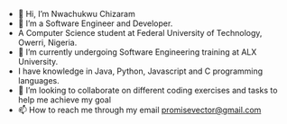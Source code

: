 - 👋 Hi, I’m Nwachukwu Chizaram
- 👀 I’m a Software Engineer and Developer. 
- A Computer Science student at Federal University of Technology, Owerri, Nigeria. 
- 🌱 I’m currently undergoing Software Engineering training at ALX University. 
- I have knowledge in Java, Python, Javascript and C programming languages. 
- 💞️ I’m looking to collaborate on different coding exercises and tasks to help me achieve my goal
- 📫 How to reach me through my email promisevector@gmail.com 

<!---
Hizaram/Hizaram is a ✨ special ✨ repository because its `README.md` (this file) appears on your GitHub profile.
You can click the Preview link to take a look at your changes.
--->
